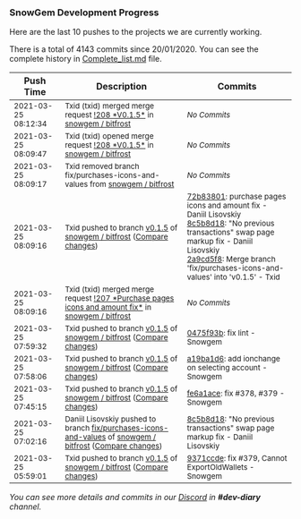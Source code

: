 
### SnowGem Development Progress

Here are the last 10 pushes to the projects we are currently working.

There is a total of 4143 commits since 20/01/2020. You can see the complete history in
 [Complete_list.md](Complete_list.md) file.

| Push Time | Description | Commits |
| --- | --- | --- |
| <sub>2021-03-25 08:12:34</sub> | <sub>Txid (txid) merged merge request [\!208 \*V0\.1\.5\*](https://gitlab.com/snowgem/bitfrost/-/merge_requests/208) in [snowgem / bitfrost](https://gitlab.com/snowgem/bitfrost)</sub> | <sub>_No Commits_</sub> |
| <sub>2021-03-25 08:09:47</sub> | <sub>Txid (txid) opened merge request [\!208 \*V0\.1\.5\*](https://gitlab.com/snowgem/bitfrost/-/merge_requests/208) in [snowgem / bitfrost](https://gitlab.com/snowgem/bitfrost)</sub> | <sub>_No Commits_</sub> |
| <sub>2021-03-25 08:09:17</sub> | <sub>Txid removed branch fix/purchases-icons-and-values from [snowgem / bitfrost](https://gitlab.com/snowgem/bitfrost)</sub> | <sub>_No Commits_</sub> |
| <sub>2021-03-25 08:09:16</sub> | <sub>Txid pushed to branch [v0\.1\.5](https://gitlab.com/snowgem/bitfrost/commits/v0.1.5) of [snowgem / bitfrost](https://gitlab.com/snowgem/bitfrost) ([Compare changes](https://gitlab.com/snowgem/bitfrost/compare/0475f93ba54250f10c9f9bef04d086910620b8a6...2a9cd5f85be2cd42aa7d5ad3777af58ec517f1d6))</sub> | <sub>[72b83801](https://gitlab.com/snowgem/bitfrost/-/commit/72b83801a2b35a67eca365382ed03908f0066781): purchase pages icons and amount fix - Daniil Lisovskiy<br>[8c5b8d18](https://gitlab.com/snowgem/bitfrost/-/commit/8c5b8d18c7a09e49b0cf57eccd816c8d39c2eda4): "No previous transactions" swap page markup fix - Daniil Lisovskiy<br>[2a9cd5f8](https://gitlab.com/snowgem/bitfrost/-/commit/2a9cd5f85be2cd42aa7d5ad3777af58ec517f1d6): Merge branch 'fix/purchases-icons-and-values' into 'v0.1.5' - Txid</sub> |
| <sub>2021-03-25 08:09:16</sub> | <sub>Txid (txid) merged merge request [\!207 \*Purchase pages icons and amount fix\*](https://gitlab.com/snowgem/bitfrost/-/merge_requests/207) in [snowgem / bitfrost](https://gitlab.com/snowgem/bitfrost)</sub> | <sub>_No Commits_</sub> |
| <sub>2021-03-25 07:59:32</sub> | <sub>Txid pushed to branch [v0\.1\.5](https://gitlab.com/snowgem/bitfrost/commits/v0.1.5) of [snowgem / bitfrost](https://gitlab.com/snowgem/bitfrost) ([Compare changes](https://gitlab.com/snowgem/bitfrost/compare/a19ba1d607625285d5498ff16b0d26c123e09784...0475f93ba54250f10c9f9bef04d086910620b8a6))</sub> | <sub>[0475f93b](https://gitlab.com/snowgem/bitfrost/-/commit/0475f93ba54250f10c9f9bef04d086910620b8a6): fix lint - Snowgem</sub> |
| <sub>2021-03-25 07:58:06</sub> | <sub>Txid pushed to branch [v0\.1\.5](https://gitlab.com/snowgem/bitfrost/commits/v0.1.5) of [snowgem / bitfrost](https://gitlab.com/snowgem/bitfrost) ([Compare changes](https://gitlab.com/snowgem/bitfrost/compare/fe6a1ace6ee65a52900042ba700ef215257a2939...a19ba1d607625285d5498ff16b0d26c123e09784))</sub> | <sub>[a19ba1d6](https://gitlab.com/snowgem/bitfrost/-/commit/a19ba1d607625285d5498ff16b0d26c123e09784): add ionchange on selecting account - Snowgem</sub> |
| <sub>2021-03-25 07:45:15</sub> | <sub>Txid pushed to branch [v0\.1\.5](https://gitlab.com/snowgem/bitfrost/commits/v0.1.5) of [snowgem / bitfrost](https://gitlab.com/snowgem/bitfrost) ([Compare changes](https://gitlab.com/snowgem/bitfrost/compare/9371ccdea73c7bcd66f6ae953ec40e66d4373f33...fe6a1ace6ee65a52900042ba700ef215257a2939))</sub> | <sub>[fe6a1ace](https://gitlab.com/snowgem/bitfrost/-/commit/fe6a1ace6ee65a52900042ba700ef215257a2939): fix #378, #379 - Snowgem</sub> |
| <sub>2021-03-25 07:02:16</sub> | <sub>Daniil Lisovskiy pushed to branch [fix/purchases\-icons\-and\-values](https://gitlab.com/snowgem/bitfrost/commits/fix/purchases-icons-and-values) of [snowgem / bitfrost](https://gitlab.com/snowgem/bitfrost) ([Compare changes](https://gitlab.com/snowgem/bitfrost/compare/72b83801a2b35a67eca365382ed03908f0066781...8c5b8d18c7a09e49b0cf57eccd816c8d39c2eda4))</sub> | <sub>[8c5b8d18](https://gitlab.com/snowgem/bitfrost/-/commit/8c5b8d18c7a09e49b0cf57eccd816c8d39c2eda4): "No previous transactions" swap page markup fix - Daniil Lisovskiy</sub> |
| <sub>2021-03-25 05:59:01</sub> | <sub>Txid pushed to branch [v0\.1\.5](https://gitlab.com/snowgem/bitfrost/commits/v0.1.5) of [snowgem / bitfrost](https://gitlab.com/snowgem/bitfrost) ([Compare changes](https://gitlab.com/snowgem/bitfrost/compare/e495311be54abe0e2e76dcc8b71fc2aedbddf2b3...9371ccdea73c7bcd66f6ae953ec40e66d4373f33))</sub> | <sub>[9371ccde](https://gitlab.com/snowgem/bitfrost/-/commit/9371ccdea73c7bcd66f6ae953ec40e66d4373f33): fix #379, Cannot ExportOldWallets - Snowgem</sub> |

_You can see more details and commits in our [Discord](https://discord.gg/zumGnbg) in **#dev-diary** channel._
